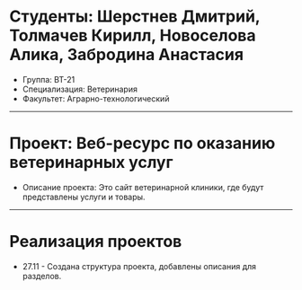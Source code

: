 # Студенты: Шерстнев Дмитрий, Толмачев Кирилл, Новоселова Алика, Забродина Анастасия
 - Группа: ВТ-21
 - Специализация: Ветеринария
 - Факультет: Аграрно-технологический
 ---
# Проект: Веб-ресурс по оказанию ветеринарных услуг
- Описание проекта: Это сайт ветеринарной клиники, где будут представлены услуги и товары.  
---
# Реализация проектов
- 27.11 - Создана структура проекта, добавлены описания для разделов. 

